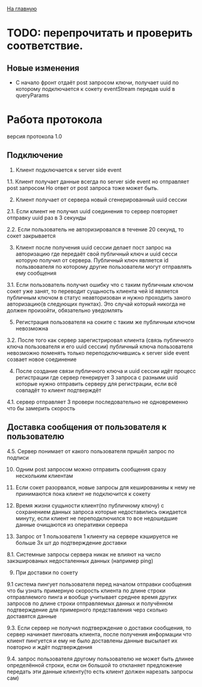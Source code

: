 [На главную](../README.md)

# TODO: перепрочитать и проверить соответствие.
## Новые изменения
* С начало фронт отдаёт post запросом ключи, получает uuid по которому подключается к сокету eventStream передав uuid в queryParams

# Работа протокола
версия протокола 1.0

## Подключение

1. Клиент подключается к server side event

1.1. Клиент получает данные всегда по server side event но отправляет post запросом
Но ответ от post запроса тоже может быть.

2. Клиент получает от сервера новый сгенерированный uuid сессии

2.1. Если клиент не получил uuid соединения
то сервер повторяет отправку uuid раз в 3 секунды

2.2. Если пользователь не авторизировался в течение 20 секунд, то сокет закрывается

3. Клиент после получения uuid сессии делает пост запрос
на авторизацию где передаёт свой публичный ключ и uuid сесси
которую получил от сервера.
Публичный ключ является id пользвователя по которому другие пользователи могут отправлять ему сообщения
 
3.1. Если пользователь получил ошибку что с таким публичным ключом сокет уже занят, то переводит сущьность клиента чей id является публичным ключом в статус неавторизован и нужно проходить заного авторизацию(в следующих пунктах).
Это случай который никогда не должен произойти, обязательно уведомлять


5. Регистрация пользователя на соките с таким же публичным ключом невозможна

3.2. После того как сервер зарегистрировал клиента (связь публичного ключа пользователя и его uuid сессии) публичный ключа пользователя невозможно поменять только переподключившись к server side event созвает новое соединение

4. После создание связи публичного ключа и uuid сессии идёт процесс регистрации где сервер генерирует 3 запроса с разными uuid которые нужно отправить серверу для регистрации, если всё совпадёт то клиент подтверждёт

4.1. сервер отправляет 3 провери последовательно не одновременно что бы замерить скорость



## Доставка сообщения от пользователя к пользователю


4.5. Сервер понимает от какого пользователя пришёл запрос по подписи


10. Одним post запросом можно отправить сообщения сразу нескольким клиентам 


6. Если сокет разорвался, новые запросы для кешированияы к нему не принимаются пока клиент не подключится к сокету

7. Время жизни сущьности клиент(по публичному ключу) с сохранением данных запроса которые недоставились ожидается минуту, если клиент не переподключился то все недошедшие данные очищаются из оперативки сервера

8. Запрос от 1 пользователя 1 клиенту на сервере кэшируется не больше 3х шт до подтверждение доставки



8.1. Системные запросы сервера никак не влияют на число закэшированых недосталенных данных (например ping)

9. При доставки по сокету

9.1 система пингует пользователя перед началом отправки сообщения что бы узнать примерную скорость клиента по длине строки отправляемого пинга и вообще учитывает среднее время других запросов по длине строки отправляемых данных и получённом подтверждение для примерного представления черз сколько доставятся данные

9.3. Если сервер не получил подтверждение о доставки сообщения, то сервер начинает пинговать клиента, после получения информации что клиент пингуется и ему не было доставлены данные высылает их повторно и ждёт подтверждения

9.4. запрос пользователя другому пользователю не может быть длинее определённой строки, если он большой то откланяет предложение передать эти данные клиенту(то есть клиент должен нарезать запросы сам)

